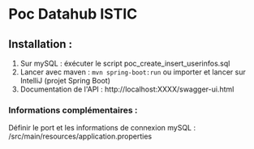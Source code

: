 # Poc Datahub ISTIC
## Installation :
1. Sur mySQL : éxécuter le script poc_create_insert_userinfos.sql
2. Lancer avec maven : ```mvn spring-boot:run``` ou importer et lancer sur IntelliJ (projet Spring Boot)
3. Documentation de l'API : http://localhost:XXXX/swagger-ui.html
### Informations complémentaires :
Définir le port et les informations de connexion mySQL : /src/main/resources/application.properties

